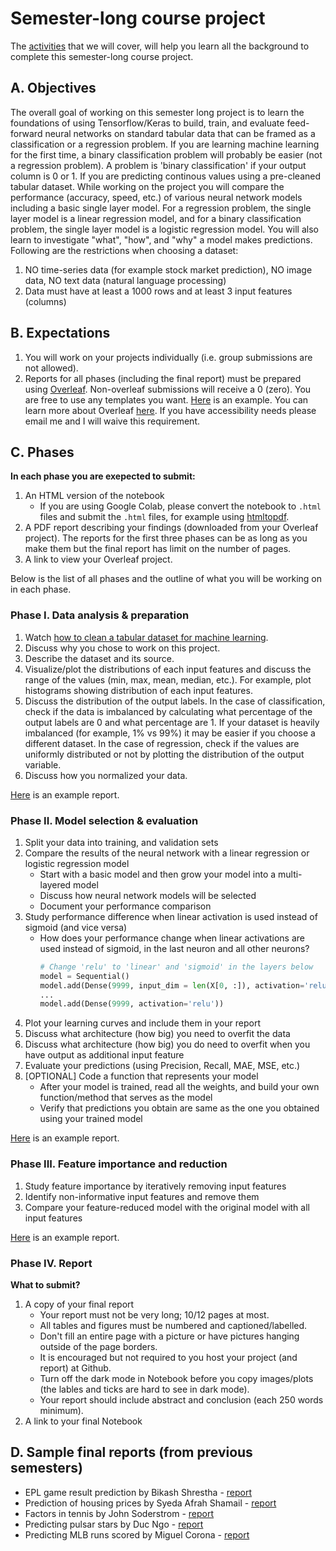# Semester-long course project

The [activities](./activities/README.md) that we will cover, will help you learn all the background to complete this semester-long course project.

## A. Objectives
The overall goal of working on this semester long project is to learn the foundations of using Tensorflow/Keras to build, train, and evaluate feed-forward neural networks on standard tabular data that can be framed as a classification or a regression problem. If you are learning machine learning for the first time, a binary classification problem will probably be easier (not a regression problem). A problem is 'binary classification' if your output column is 0 or 1.  If you are predicting continous values using a pre-cleaned tabular dataset. While working on the project you will compare the performance (accuracy, speed, etc.) of various  neural network models including a basic single layer model. For a regression problem, the single layer model is a linear regression model, and for a binary classification problem, the single layer model is a logistic regression model. You will also learn to investigate "what", "how", and "why" a model makes predictions. Following are the restrictions when choosing a dataset:
1. NO time-series data (for example stock market prediction), NO image data,  NO text data (natural language processing)
1. Data must have at least a 1000 rows and at least 3 input features (columns) 

## B. Expectations
1. You will work on your projects individually (i.e. group submissions are not allowed).
1. Reports for all phases (including the final report) must be prepared using <a href="https://www.overleaf.com/">Overleaf</a>. Non-overleaf submissions will receive a 0 (zero). You are free to use any templates you want. [Here](https://www.overleaf.com/read/vgckqpfdyrwp) is an example. You can learn more about Overleaf [here](https://www.overleaf.com/learn/latex/LaTeX_video_tutorial_for_beginners_(video_1)). If you have accessibility needs please email me and I will waive this requirement.

## C. Phases
**In each phase you are exepected to submit:**  
1. An HTML version of the notebook
   - If you are using Google Colab, please convert the notebook to `.html` files and submit the `.html` files, for example using [htmltopdf](https://htmtopdf.herokuapp.com/ipynbviewer/).
1. A PDF report describing your findings (downloaded from your Overleaf project). The reports for the first three phases can be as long as you make them but the final report has limit on the number of pages. 
1. A link to view your Overleaf project.

Below is the list of all phases and the outline of what you will be working on in each phase. 

### Phase I. Data analysis & preparation
1. Watch [how to clean a tabular dataset for machine learning](https://youtu.be/0bj6KbEUJ_o).
1. Discuss why you chose to work on this project.
1. Describe the dataset and its source.
1. Visualize/plot the distributions of each input features and discuss the range of the values (min, max, mean, median, etc.). For example, plot histograms showing distribution of each input features.
1. Discuss the distribution of the output labels. In the case of classification, check if the data is imbalanced by calculating what percentage of the output labels are 0 and what percentage are 1. If your dataset is heavily imbalanced (for example, 1% vs 99%) it may be easier if you choose a different dataset. In the case of regression, check if the values are uniformly distributed or not by plotting the distribution of the output variable.
1. Discuss how you normalized your data.

[Here](https://github.com/zegster/artificial-intelligence/blob/master/data_analysis_and_preparation/Data_Analysis_and_Preparation.pdf) is an example report.

### Phase II. Model selection & evaluation
1. Split your data into training, and validation sets
1. Compare the results of the neural network with a linear regression or logistic regression model
    - Start with a basic model and then grow your model into a multi-layered model
    - Discuss how neural network models will be selected
    - Document your performance comparison
1. Study performance difference when linear activation is used instead of sigmoid (and vice versa)
   - How does your performance change when linear activations are used instead of sigmoid, in the last neuron and all other neurons?
     ```python
     # Change 'relu' to 'linear' and 'sigmoid' in the layers below
     model = Sequential()
     model.add(Dense(9999, input_dim = len(X[0, :]), activation='relu'))
     ...
     model.add(Dense(9999, activation='relu'))
     ```
1. Plot your learning curves and include them in your report
1. Discuss what architecture (how big) you need to overfit the data
1. Discuss what architecture (how big) you do need to overfit when you have output as additional input feature
1. Evaluate your predictions (using Precision, Recall, MAE, MSE, etc.)
1. [OPTIONAL] Code a function that represents your model
   - After your model is trained, read all the weights, and build your own function/method that serves as the model
   - Verify that predictions you obtain are same as the one you obtained using your trained model

[Here](https://github.com/zegster/artificial-intelligence/blob/master/model_selection_and_evaluation/Model_Selection_Evaluation.pdf) is an example report.

### Phase III. Feature importance and reduction
1. Study feature importance by iteratively removing input features
1. Identify non-informative input features and remove them
1. Compare your feature-reduced model with the original model with all input features

[Here](https://github.com/SoderstromJohnR/CS4300Final/blob/master/Phase%203%20Report.pdf) is an example report.

### Phase IV. Report
**What to submit?**   
1. A copy of your final report    
    * Your report must not be very long; 10/12 pages at most.
    * All tables and figures must be numbered and captioned/labelled.
    * Don't fill an entire page with a picture or have pictures hanging outside of the page borders.
    * It is encouraged but not required to you host your project (and report) at Github.  
    * Turn off the dark mode in Notebook before you copy images/plots (the lables and ticks are hard to see in dark mode).
    * Your report should include abstract and conclusion (each 250 words minimum).
1. A link to your final Notebook

## D. Sample final reports (from previous semesters)
* EPL game result prediction by Bikash Shrestha - [report](https://github.com/badriadhikari/AI-2020spring/blob/master/sample-reports/sample-report-1.pdf)
* Prediction of housing prices by Syeda Afrah Shamail - [report](https://github.com/afrah1994/Prediction-of-Housing-Prices/blob/master/Final%20report.pdf)
* Factors in tennis by John Soderstrom - [report](https://github.com/SoderstromJohnR/CS4300Final/blob/master/Final%20Report.pdf)
* Predicting pulsar stars by Duc Ngo - [report](https://github.com/zegster/artificial-intelligence/blob/master/final_assembly/Final_Assembly.pdf)
* Predicting MLB runs scored by Miguel Corona - [report](https://github.com/mykon23/AI-2020/blob/project_final/Project/Final/Predicting_MLB_Runs_Scored_NN.pdf)

